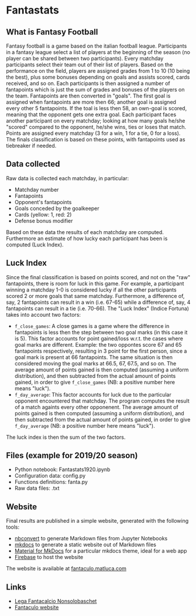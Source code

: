 # Fantastats


## What is Fantasy Football

Fantasy football is a game based on the italian football league. Participants in a fantasy league select a list of players at the beginning of the season (no player can be shared between two participants). Every matchday participants select their team out of their list of players. Based on the performance on the field, players are assigned grades from 1 to 10 (10 being the best), plus some bonuses depending on goals and assists scored, cards received, and so on. Each participants is then assigned a number of fantapoints which is just the sum of grades and bonuses of the players on the team. Fantapoints are then converted in "goals". The first goal is assigned when fantapoints are more then 66; another goal is assigned every other 5 fantapoints. If the toal is less then 58, an own-goal is scored, meaning that the opponent gets one extra goal.
Each participant faces another participant on every matchday; looking at how many goals he/she "scored" compared to the opponent, he/she wins, ties or loses that match. Points are assigned every matchday (3 for a win, 1 for a tie, 0 for a loss). The finals classification is based on these points, with fantapoints used as tiebreaker if needed.

## Data collected
Raw data is collected each matchday, in particular:

* Matchday number
* Fantapoints
* Opponent's fantapoints
* Goals conceded by the goalkeeper
* Cards (yellow: 1, red: 2)
* Defense bonus modifier

Based on these data the results of each matchday are computed. Furthermore an estimate of how lucky each participant has been is computed (Luck Index).

## Luck Index
Since the final classification is based on points scored, and not on the "raw" fantapoints, there is room for luck in this game. For example, a participant winning a matchday 1-0 is considered lucky if all the other participants scored 2 or more goals that same matchday. Furthermore, a difference of, say, 2 fantapoints can result in a win (i.e. 67-65) while a difference of, say, 4 fantapoints can result in a tie (i.e. 70-66). The "Luck Index" (Indice Fortuna) takes into account two factors:

* `f_close_games`: A close games is a game where the difference in fantapoints is less then the step between two goal marks (in this case it is 5). This factor accounts for point gained/loss w.r.t. the cases where goal marks are different. Example: the two oppontes score 67 and 65 fantapoints respectively, resulting in 3 point for the first person, since a goal mark is present at 66 fantapoints. The same situation is then considered moving the goal marks at 66.5, 67, 67.5, and so on. The average amount of points gained is then computed (assuming a uniform distribution), and then subtracted from the actual amount of points gained, in order to give `f_close_games` (NB: a positive number here means "luck").
* `f_day_average`: This factor accounts for luck due to the particular opponent encountered that matchday. The program computes the result of a match againts every other opponenent. The average amount of points gained is then computed (assuming a uniform distribution), and then subtracted from the actual amount of points gained, in order to give `f_day_average` (NB: a positive number here means "luck").

The luck index is then the sum of the two factors.

## Files (example for 2019/20 season)

* Python notebook: Fantastats1920.ipynb
* Configuration data: config.py
* Functions definitions: fanta.py
* Raw data files: .txt

## Website
Final results are published in a simple website, generated with the following tools:
* [nbconvert](https://nbconvert.readthedocs.io) to generate Markdown files from Jupyter Notebooks
* [mkdocs](https://www.mkdocs.org/) to generate a static website out of Markdown files
* [Material for MkDocs](https://squidfunk.github.io/mkdocs-material/) for a particular mkdocs theme, ideal for a web app
* [Firebase](https://firebase.google.com/docs/hosting) to host the website

The website is available at [fantaculo.matluca.com](https://fantaculo.matluca.com)

## Links

* [Lega Fantacalcio Nonsolobaschet](https://leghe.fantacalcio.it/nonsolobaschet/)
* [Fantaculo website](https://fantaculo.matluca.com)

